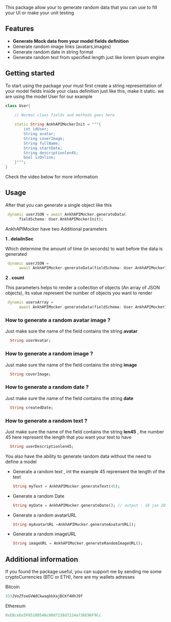 <!-- 
This README describes the package. If you publish this package to pub.dev,
this README's contents appear on the landing page for your package.

For information about how to write a good package README, see the guide for
[writing package pages](https://dart.dev/guides/libraries/writing-package-pages). 

For general information about developing packages, see the Dart guide for
[creating packages](https://dart.dev/guides/libraries/create-library-packages)
and the Flutter guide for
[developing packages and plugins](https://flutter.dev/developing-packages). 
-->

This package allow your to generate random data that you can use to fill your UI or make your unit testing

## Features

<ul>
  <li><b>Generate Mock data from your model fields definition</b></li>
  <li>Generate random image links (avatars,images)</li>
  <li>Generate random date in string format</li>
  <li>Generate random text from specified length just like lorem ipsum engine</li>
</ul>

## Getting started
To start using the package your must first create a string representation of your model fields inside your class definition just like this, make it static. we are using the model User for our example
```dart
class User{

    // Normal class fields and methods goes here
    
    static String AnkhAPIMockerInit = """{
        int idUser;
        String avatar;
        String coverImage;
        String fullName;
        String startDate;
        String descriptionlen45;
        bool isOnline;
    }""";
}
```
Check the video below for more information

## Usage
After that you can generate a single object like this
```dart
 dynamic userJSON = await AnkhAPIMocker.generateData(
      fieldSchema: User.AnkhAPIMockerInit);
```
<p>AnkhAPIMocker have two Additional parameters</p>
<p><b>1 . delaiInSec</b></p>
<p>Which determine the amount of time (in seconds) to wait before the data is generated</p>

```dart
 dynamic userJSON =
      await AnkhAPIMocker.generateData(fieldSchema: User.AnkhAPIMockerInit,delayInSec: 5);
```

<p><b>2 . count</b></p>
<p>This parameters helps to render a collection of objects (An array of JSON objects), its value represent the number of objects you want to render</p>

```dart
 dynamic usersArray =
      await AnkhAPIMocker.generateData(fieldSchema: User.AnkhAPIMockerInit,delayInSec: 5,count: 15);
```

<h3>How to generate a random avatar image ?</h3>
<p>Just make sure the name of the field contains the string <b>avatar</b></p>

```dart
  String userAvatar;
```


<h3>How to generate a random image ?</h3>
<p>Just make sure the name of the field contains the string <b>image</b></p>

```dart
  String coverImage;
```


<h3>How to generate a random date ?</h3>
<p>Just make sure the name of the field contains the string <b>date</b></p>

```dart
  String createdDate;
```

<h3>How to generate a random text ?</h3>
<p>Just make sure the name of the field contains the string <b>len45</b> , the number 45 here represent the length that you want your text to have</p>

```dart
  String userDescriptionlen45;
```

<p> You also have the ability to generate random data without the need to define a model</p>
<ul>
  <li>Generate a random text ,  int the example 45 reprensent the length of the text

  ```dart
  String myText = AnkhAPIMocker.generateText(45);
  ```

  </li>

  <li>Generate a random Date

  ```dart
 String myDate = AnkhAPIMocker.generateDate(); // output : 18 jan 2022
  ```

  </li>

  <li>Generate a random avatarURL

  ```dart
 String myAvatarURL =AnkhAPIMocker.generateAvatarURL();
  ```

  </li>

  <li>Generate a random imageURL

  ```dart
 String imageURL = AnkhAPIMocker.generateRandomImageURL();
  ```

  </li>


</ul>



## Additional information

If you found the package useful, you can support me by sending me some cryptoCurrencies (BTC or ETH), here are my wallets adresses

Bitcoin
  ```dart
333JVoZfoeGVWdCkwaqbkXajBCKf4HhJ9f
  ```

Ethereum
  ```dart
 0xEBceEe5F8510D548c80d7238d7224a736E96F9Cc
  ```

